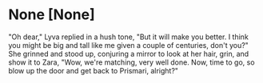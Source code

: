 # None [None]
"Oh dear," Lyva replied in a hush tone, "But it will make you better. I think you might be big and tall like me given a couple of centuries, don't you?"    
She grinned and stood up, conjuring a mirror to look at her hair, grin, and show it to Zara, "Wow, we're matching, very well done. Now, time to go, so blow up the door and get back to Prismari, alright?"
